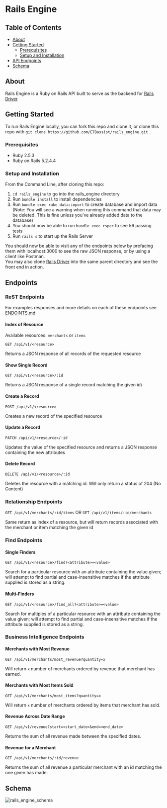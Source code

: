 # Rails Engine
## Table of Contents

* [About](#about)
* [Getting Started](#getting-started)
  * [Prerequisites](#prerequisites)
  * [Setup and Installation](#setup-and-installation)
* [API Endpoints](#endpoints)
* [Schema](#schema)

## About
Rails Engine is a Ruby on Rails API built to serve as the backend for [Rails Driver](https://github.com/ETBassist/rails_driver)  

## Getting Started
To run Rails Engine locally, you can fork this repo and clone it, or clone this repo with `git clone https://github.com/ETBassist/rails_engine.git`

### Prerequisites
* Ruby 2.5.3
* Ruby on Rails 5.2.4.4

### Setup and Installation
From the Command Line, after cloning this repo:
1. `cd rails_engine` to go into the rails_engine directory
1. Run `bundle install` to install dependencies
1. Run `bundle exec rake data:import` to create database and import data (Note: You will see a warning when running this command that data may be deleted. This is fine unless you've already added data to the database)
1. You should now be able to run `bundle exec rspec` to see 56 passing tests
1. Run `rails s` to start up the Rails Server

You should now be able to visit any of the endpoints below by prefacing them with localhost:3000 to see the raw JSON response, or by using a client like Postman.\
You may also clone [Rails Driver](https://github.com/ETBassist/rails_driver) into the same parent directory and see the front end in action.

## Endpoints

### ReST Endpoints

For examples responses and more details on each of these endpoints see [ENDOINTS.md](ENDPOINTS.md)

#### Index of Resource
Available resources: `merchants` or `items`

`GET /api/v1/<resource>`

Returns a JSON response of all records of the requested resource

#### Show Single Record
`GET /api/v1/<resource>/:id`

Returns a JSON response of a single record matching the given id\

#### Create a Record
`POST /api/v1/<resource>`

Creates a new record of the specified resource

#### Update a Record
`PATCH /api/v1/<resource>/:id`

Updates the value of the specified resource and returns a JSON response containing the new attributes

#### Delete Record
`DELETE /api/v1/<resource>/:id`

Deletes the resource with a matching id. Will only return a status of 204 (No Content)

### Relationship Endpoints

`GET /api/v1/merchants/:id/items` OR `GET /api/v1/items/:id/merchants`

Same return as index of a resource, but will return records associated with the merchant or item matching the given id

### Find Endpoints

#### Single Finders

`GET /api/v1/<resource>/find?<attribute>=<value>`

Search for a particular resource with an attribute containing the value given; will attempt to find partial and case-insensitive matches if the attribute supplied is stored as a string.

#### Multi-Finders

`GET /api/v1/<resource>/find_all?<attribute>=<value>`

Search for multiples of a particular resource with an attribute containing the value given; will attempt to find partial and case-insensitive matches if the attribute supplied is stored as a string.

### Business Intelligence Endpoints

#### Merchants with Most Revenue

`GET /api/v1/merchants/most_revenue?quantity=x`

Will return `x` number of merchants ordered by revenue that merchant has earned.

#### Merchants with Most Items Sold

`GET /api/v1/merchants/most_items?quantity=x`

Will return `x` number of merchants ordered by items that merchant has sold.

#### Revenue Across Date Range

`GET /api/v1/revenue?start=<start_date>&end=<end_date>`

Returns the sum of all revenue made between the specified dates.

#### Revenue for a Merchant

`GET /api/v1/merchants/:id/revenue`

Returns the sum of all revenue a particular merchant with an id matching the one given has made.

## Schema
![rails_engine_schema](https://user-images.githubusercontent.com/45305677/101933479-1bf0e180-3b91-11eb-921c-bcb23d8b14c6.png)
